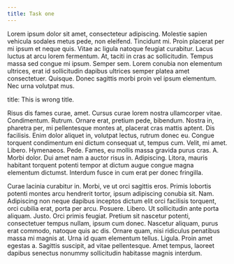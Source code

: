 ```yaml
---
title: Task one
---
```


Lorem ipsum dolor sit amet, consecteteur adipiscing. Molestie sapien 
vehicula sodales metus pede, non eleifend. Tincidunt mi. Proin 
placerat per mi ipsum et neque quis. Vitae ac ligula natoque feugiat 
curabitur. Lacus luctus at arcu lorem fermentum. At, taciti in cras 
ac sollicitudin. Tempus massa sed congue mi ipsum. Semper sem. Lorem 
conubia non elementum ultrices, erat id sollicitudin dapibus ultrices 
semper platea amet consectetuer. Quisque. Donec sagittis morbi proin 
vel ipsum elementum. Nec urna volutpat mus.

title: This is wrong title.

Risus dis fames curae, amet. Cursus curae lorem nostra ullamcorper 
vitae. Condimentum. Rutrum. Ornare erat, pretium pede, bibendum. 
Nostra in, pharetra per, mi pellentesque montes at, placerat cras 
mattis aptent. Dis facilisis. Enim dolor aliquet in, volutpat lectus, 
rutrum donec eu. Congue torquent condimentum eni dictum consequat ut, 
tempus cum. Velit, mi amet. Libero. Hymenaeos. Pede. Fames, eu mollis 
massa gravida purus cras. A. Morbi dolor. Dui amet nam a auctor risus 
in. Adipiscing. Litora, mauris habitant torquent potenti tempor at 
dictum augue congue magna elementum dictumst. Interdum fusce in cum 
erat per donec fringilla.

Curae lacinia curabitur in. Morbi, ve ut orci sagittis eros. Primis 
lobortis potenti montes arcu hendrerit tortor, ipsum adipiscing 
conubia sit. Nam. Adipiscing non neque dapibus inceptos dictum elit 
orci facilisis torquent, orci cubilia erat, porta per arcu. Posuere. 
Libero. Ut sollicitudin ante porta aliquam. Justo. Orci primis 
feugiat. Pretium sit nascetur potenti, consectetuer tempus nullam, 
ipsum cum donec. Nascetur aliquam, purus erat commodo, natoque quis 
ac dis. Ornare quam, nisi ridiculus penatibus massa mi magnis at. 
Urna id quam elementum tellus. Ligula. Proin amet egestas a. Sagittis 
suscipit, ad vitae pellentesque. Amet tempus, laoreet dapibus 
senectus nonummy sollicitudin habitasse magnis interdum.
